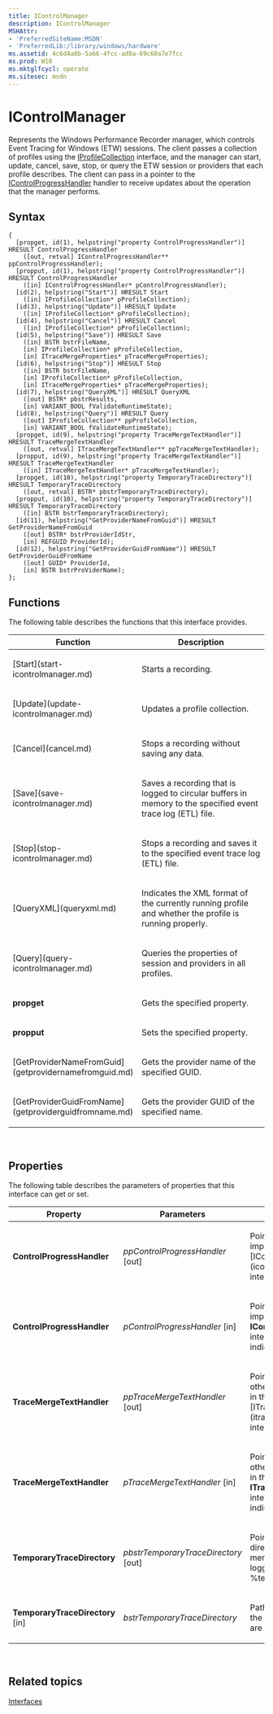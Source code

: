 ```yaml
---
title: IControlManager
description: IControlManager
MSHAttr:
- 'PreferredSiteName:MSDN'
- 'PreferredLib:/library/windows/hardware'
ms.assetid: 4c6d4a0b-5a66-4fcc-ad8a-69c68a7e7fcc
ms.prod: W10
ms.mktglfcycl: operate
ms.sitesec: msdn
---
```


# IControlManager


Represents the Windows Performance Recorder manager, which controls Event Tracing for Windows (ETW) sessions. The client passes a collection of profiles using the [IProfileCollection](iprofilecollection.md) interface, and the manager can start, update, cancel, save, stop, or query the ETW session or providers that each profile describes. The client can pass in a pointer to the [IControlProgressHandler](icontrolprogresshandler.md) handler to receive updates about the operation that the manager performs.

## Syntax


``` syntax
{
  [propget, id(1), helpstring("property ControlProgressHandler")] HRESULT ControlProgressHandler
    ([out, retval] IControlProgressHandler** ppControlProgressHandler);
  [propput, id(1), helpstring("property ControlProgressHandler")] HRESULT ControlProgressHandler
    ([in] IControlProgressHandler* pControlProgressHandler);
  [id(2), helpstring("Start")] HRESULT Start
    ([in] IProfileCollection* pProfileCollection);
  [id(3), helpstring("Update")] HRESULT Update
    ([in] IProfileCollection* pProfileCollection);
  [id(4), helpstring("Cancel")] HRESULT Cancel
    ([in] IProfileCollection* pProfileCollection);
  [id(5), helpstring("Save")] HRESULT Save
    ([in] BSTR bstrFileName,
    [in] IProfileCollection* pProfileCollection,
    [in] ITraceMergeProperties* pTraceMergeProperties);
  [id(6), helpstring("Stop")] HRESULT Stop
    ([in] BSTR bstrFileName,
    [in] IProfileCollection* pProfileCollection,
    [in] ITraceMergeProperties* pTraceMergeProperties);
  [id(7), helpstring("QueryXML")] HRESULT QueryXML
    ([out] BSTR* pbstrResults,
    [in] VARIANT_BOOL fValidateRuntimeState);
  [id(8), helpstring("Query")] HRESULT Query
    ([out] IProfileCollection** ppProfileCollection,
    [in] VARIANT_BOOL fValidateRuntimeState);
  [propget, id(9), helpstring("property TraceMergeTextHandler")] HRESULT TraceMergeTextHandler
    ([out, retval] ITraceMergeTextHandler** ppTraceMergeTextHandler);
  [propput, id(9), helpstring("property TraceMergeTextHandler")] HRESULT TraceMergeTextHandler
    ([in] ITraceMergeTextHandler* pTraceMergeTextHandler);
  [propget, id(10), helpstring("property TemporaryTraceDirectory")] HRESULT TemporaryTraceDirectory
    ([out, retval] BSTR* pbstrTemporaryTraceDirectory);
  [propput, id(10), helpstring("property TemporaryTraceDirectory")] HRESULT TemporaryTraceDirectory
    ([in] BSTR bstrTemporaryTraceDirectory);
  [id(11), helpstring("GetProviderNameFromGuid")] HRESULT GetProviderNameFromGuid
    ([out] BSTR* bstrProviderIdStr,
    [in] REFGUID ProviderId);
  [id(12), helpstring("GetProviderGuidFromName")] HRESULT GetProviderGuidFromName
    ([out] GUID* ProviderId,
    [in] BSTR bstrProViderName);
};
```

## Functions


The following table describes the functions that this interface provides.

<table>
<colgroup>
<col width="50%" />
<col width="50%" />
</colgroup>
<thead>
<tr class="header">
<th>Function</th>
<th>Description</th>
</tr>
</thead>
<tbody>
<tr class="odd">
<td><p>[Start](start-icontrolmanager.md)</p></td>
<td><p>Starts a recording.</p></td>
</tr>
<tr class="even">
<td><p>[Update](update-icontrolmanager.md)</p></td>
<td><p>Updates a profile collection.</p></td>
</tr>
<tr class="odd">
<td><p>[Cancel](cancel.md)</p></td>
<td><p>Stops a recording without saving any data.</p></td>
</tr>
<tr class="even">
<td><p>[Save](save-icontrolmanager.md)</p></td>
<td><p>Saves a recording that is logged to circular buffers in memory to the specified event trace log (ETL) file.</p></td>
</tr>
<tr class="odd">
<td><p>[Stop](stop-icontrolmanager.md)</p></td>
<td><p>Stops a recording and saves it to the specified event trace log (ETL) file.</p></td>
</tr>
<tr class="even">
<td><p>[QueryXML](queryxml.md)</p></td>
<td><p>Indicates the XML format of the currently running profile and whether the profile is running properly.</p></td>
</tr>
<tr class="odd">
<td><p>[Query](query-icontrolmanager.md)</p></td>
<td><p>Queries the properties of session and providers in all profiles.</p></td>
</tr>
<tr class="even">
<td><p><strong>propget</strong></p></td>
<td><p>Gets the specified property.</p></td>
</tr>
<tr class="odd">
<td><p><strong>propput</strong></p></td>
<td><p>Sets the specified property.</p></td>
</tr>
<tr class="even">
<td><p>[GetProviderNameFromGuid](getprovidernamefromguid.md)</p></td>
<td><p>Gets the provider name of the specified GUID.</p></td>
</tr>
<tr class="odd">
<td><p>[GetProviderGuidFromName](getproviderguidfromname.md)</p></td>
<td><p>Gets the provider GUID of the specified name.</p></td>
</tr>
</tbody>
</table>

 

## Properties


The following table describes the parameters of properties that this interface can get or set.

<table>
<colgroup>
<col width="33%" />
<col width="33%" />
<col width="33%" />
</colgroup>
<thead>
<tr class="header">
<th>Property</th>
<th>Parameters</th>
<th>Description</th>
</tr>
</thead>
<tbody>
<tr class="odd">
<td><p><strong>ControlProgressHandler</strong></p></td>
<td><p><em>ppControlProgressHandler</em> [out]</p></td>
<td><p>Pointer to the client-side implementation of the [IControlProgressHandler](icontrolprogresshandler.md) interface.</p></td>
</tr>
<tr class="even">
<td><p><strong>ControlProgressHandler</strong></p></td>
<td><p><em>pControlProgressHandler</em> [in]</p></td>
<td><p>Pointer to the client-side implementation of the <strong>IControlProgressHandler</strong> interface. E_POINTER indicates an invalid pointer.</p></td>
</tr>
<tr class="odd">
<td><p><strong>TraceMergeTextHandler</strong></p></td>
<td><p><em>ppTraceMergeTextHandler</em> [out]</p></td>
<td><p>Pointer to the text and some other merge time information in the trace injected by the [ITraceMergeTextHandler](itracemergetexthandler.md) interface.</p></td>
</tr>
<tr class="even">
<td><p><strong>TraceMergeTextHandler</strong></p></td>
<td><p><em>pTraceMergeTextHandler</em> [in]</p></td>
<td><p>Pointer to the text and some other merge time information in the trace injected by the <strong>ITraceMergeTextHandler</strong> interface. E_POINTER indicates an invalid pointer.</p></td>
</tr>
<tr class="odd">
<td><p><strong>TemporaryTraceDirectory</strong></p></td>
<td><p><em>pbstrTemporaryTraceDirectory</em> [out]</p></td>
<td><p>Pointer to the path of the directory where the pre-merged trace files are logged. The default is the %temp% folder.</p></td>
</tr>
<tr class="even">
<td><p><strong>TemporaryTraceDirectory</strong> [in]</p></td>
<td><p><em>bstrTemporaryTraceDirectory</em></p></td>
<td><p>Path of the directory where the pre-merged trace files are logged.</p></td>
</tr>
</tbody>
</table>

 

## Related topics


[Interfaces](interfaces-wprcontrol.md)

 

 







